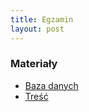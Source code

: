 ```yaml
---
title: Egzamin
layout: post
---
```


### Materiały
 - [Baza danych](http://aplikacje.vector.org.pl/pozostale/szkola.sql)
 - [Treść](http://aplikacje.vector.org.pl/pozostale/e14.odt)
 




